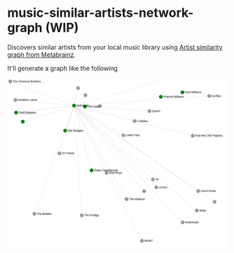 # music-similar-artists-network-graph (WIP)

Discovers similar artists from your local music library using [Artist similarity graph from Metabrainz](https://blog.metabrainz.org/2023/08/28/gsoc-23-artist-similarity-graph/).

It'll generate a graph like the following

![screenshot](./screenshot.png)
